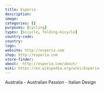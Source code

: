 ```yaml
---
title: Esperia
description:
image:
categories: []
purposes: [cycling]
types: [bicycle, folding-bicycle]
country-code:
country:
logo:
website: http://esperia.com
shop: http://esperia.com
store-finder:
about:  http://esperia.com/about/
wiki: https://en.wikipedia.org/wiki/Esperia
---
```

 Australia - Australian Passion - Italian Design
